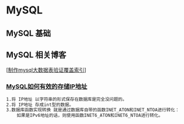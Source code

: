 # MySQL
## MySQL 基础

## MySQL 相关博客
[[制作mysql大数据表验证覆盖索引](https://www.cnblogs.com/codestory/p/11585161.html)]

### [MySQL如何有效的存储IP地址](https://www.cnblogs.com/mmzs/p/12992560.html)
```markdown
1.将 IP地址 以字符串的形式保存在数据库是完全没问题的。
2.将 IP地址 存成int型的数据。
3.数据库函数实现转换 就是通过数据库自带的函数INET_ATON和INET_NTOA进行转化：
    如果是IPv6地址的话，则使用函数INET6_ATON和INET6_NTOA进行转化。
```

##
